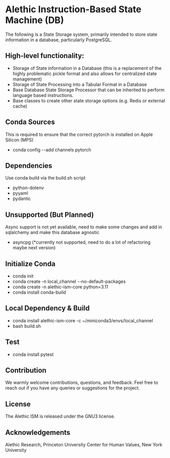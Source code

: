 # Alethic Instruction-Based State Machine (DB)
The following is a State Storage system, primarily intended to store state information in a database, particularly PostgreSQL.

## High-level functionality:
- Storage of State information in a Database (this is a replacement of the highly problematic pickle format and also allows for centralized state management)
- Storage of State Processing into a Tabular Format in a Database
- Base Database State Storage Processor that can be inherited to perform language based instructions.
- Base classes to create other state storage options (e.g. Redis or external cache)

## Conda Sources
This is required to ensure that the correct pytorch is installed on Apple Silicon (MPS)

- conda config --add channels pytorch

## Dependencies

Use conda build via the build.sh script

- python-dotenv
- pyyaml
- pydantic

## Unsupported (But Planned)
Async support is not yet available, need to make some changes and add in sqlalchemy and make this database agnostic

- asyncpg (*currently not supported, need to do a lot of refactoring maybe next version)

## Initialize Conda

- conda init
- conda create -n local_channel --no-default-packages
- conda create -n alethic-ism-core python=3.11
- conda install conda-build

## Local Dependency & Build
- conda install alethic-ism-core -c ~/miniconda3/envs/local_channel
- bash build.sh

## Test
- conda install pytest

## Contribution
We warmly welcome contributions, questions, and feedback. Feel free to reach out if you have any queries or suggestions for the project.

## License
The Alethic ISM is released under the GNU3 license.

## Acknowledgements
Alethic Research, Princeton University Center for Human Values, New York University
